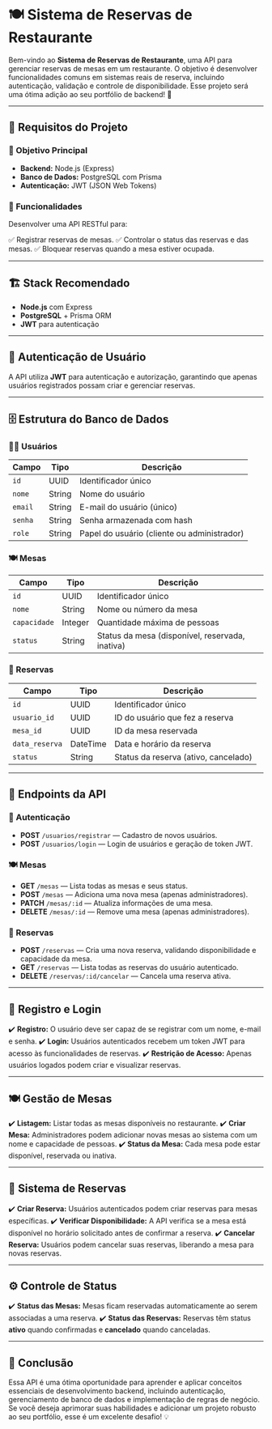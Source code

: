# 🍽️ Sistema de Reservas de Restaurante

Bem-vindo ao **Sistema de Reservas de Restaurante**, uma API para gerenciar reservas de mesas em um restaurante. O objetivo é desenvolver funcionalidades comuns em sistemas reais de reserva, incluindo autenticação, validação e controle de disponibilidade. Esse projeto será uma ótima adição ao seu portfólio de backend! 🚀

---

## 📌 Requisitos do Projeto

### 🎯 Objetivo Principal

- **Backend:** Node.js (Express)
- **Banco de Dados:** PostgreSQL com Prisma
- **Autenticação:** JWT (JSON Web Tokens)

### 📌 Funcionalidades

Desenvolver uma API RESTful para:

✅ Registrar reservas de mesas.
✅ Controlar o status das reservas e das mesas.
✅ Bloquear reservas quando a mesa estiver ocupada.

---

## 🏗️ Stack Recomendado

- **Node.js** com Express
- **PostgreSQL** + Prisma ORM
- **JWT** para autenticação


---

## 🔑 Autenticação de Usuário

A API utiliza **JWT** para autenticação e autorização, garantindo que apenas usuários registrados possam criar e gerenciar reservas.

---

## 🗄️ Estrutura do Banco de Dados

### 🧑‍💼 Usuários
| Campo | Tipo | Descrição |
|--------|------|------------|
| `id` | UUID | Identificador único |
| `nome` | String | Nome do usuário |
| `email` | String | E-mail do usuário (único) |
| `senha` | String | Senha armazenada com hash |
| `role` | String | Papel do usuário (cliente ou administrador) |

### 🍽️ Mesas
| Campo | Tipo | Descrição |
|--------|------|------------|
| `id` | UUID | Identificador único |
| `nome` | String | Nome ou número da mesa |
| `capacidade` | Integer | Quantidade máxima de pessoas |
| `status` | String | Status da mesa (disponível, reservada, inativa) |

### 📅 Reservas
| Campo | Tipo | Descrição |
|--------|------|------------|
| `id` | UUID | Identificador único |
| `usuario_id` | UUID | ID do usuário que fez a reserva |
| `mesa_id` | UUID | ID da mesa reservada |
| `data_reserva` | DateTime | Data e horário da reserva |
| `status` | String | Status da reserva (ativo, cancelado) |

---

## 📡 Endpoints da API

### 🔐 Autenticação
- **POST** `/usuarios/registrar` — Cadastro de novos usuários.
- **POST** `/usuarios/login` — Login de usuários e geração de token JWT.

### 🍽️ Mesas
- **GET** `/mesas` — Lista todas as mesas e seus status.
- **POST** `/mesas` — Adiciona uma nova mesa (apenas administradores).
- **PATCH** `/mesas/:id` — Atualiza informações de uma mesa.
- **DELETE** `/mesas/:id` — Remove uma mesa (apenas administradores).

### 📅 Reservas
- **POST** `/reservas` — Cria uma nova reserva, validando disponibilidade e capacidade da mesa.
- **GET** `/reservas` — Lista todas as reservas do usuário autenticado.
- **DELETE** `/reservas/:id/cancelar` — Cancela uma reserva ativa.

---

## 🔐 Registro e Login

✔️ **Registro:** O usuário deve ser capaz de se registrar com um nome, e-mail e senha.
✔️ **Login:** Usuários autenticados recebem um token JWT para acesso às funcionalidades de reservas.
✔️ **Restrição de Acesso:** Apenas usuários logados podem criar e visualizar reservas.

---

## 🍽️ Gestão de Mesas

✔️ **Listagem:** Listar todas as mesas disponíveis no restaurante.
✔️ **Criar Mesa:** Administradores podem adicionar novas mesas ao sistema com um nome e capacidade de pessoas.
✔️ **Status da Mesa:** Cada mesa pode estar disponível, reservada ou inativa.

---

## 📅 Sistema de Reservas

✔️ **Criar Reserva:** Usuários autenticados podem criar reservas para mesas específicas.
✔️ **Verificar Disponibilidade:** A API verifica se a mesa está disponível no horário solicitado antes de confirmar a reserva.
✔️ **Cancelar Reserva:** Usuários podem cancelar suas reservas, liberando a mesa para novas reservas.

---

## ⚙️ Controle de Status

✔️ **Status das Mesas:** Mesas ficam reservadas automaticamente ao serem associadas a uma reserva.
✔️ **Status das Reservas:** Reservas têm status **ativo** quando confirmadas e **cancelado** quando canceladas.

---

## 🚀 Conclusão

Essa API é uma ótima oportunidade para aprender e aplicar conceitos essenciais de desenvolvimento backend, incluindo autenticação, gerenciamento de banco de dados e implementação de regras de negócio. Se você deseja aprimorar suas habilidades e adicionar um projeto robusto ao seu portfólio, esse é um excelente desafio! 💡

